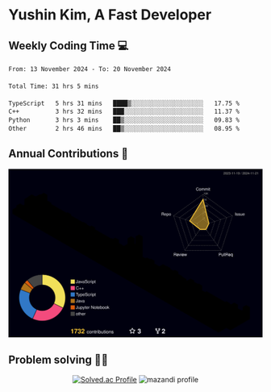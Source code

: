 # Yushin Kim, A Fast Developer

## Weekly Coding Time 💻

<!--START_SECTION:waka-->

```txt
From: 13 November 2024 - To: 20 November 2024

Total Time: 31 hrs 5 mins

TypeScript   5 hrs 31 mins   ████▒░░░░░░░░░░░░░░░░░░░░   17.75 %
C++          3 hrs 32 mins   ███░░░░░░░░░░░░░░░░░░░░░░   11.37 %
Python       3 hrs 3 mins    ██▒░░░░░░░░░░░░░░░░░░░░░░   09.83 %
Other        2 hrs 46 mins   ██▒░░░░░░░░░░░░░░░░░░░░░░   08.95 %
```

<!--END_SECTION:waka-->

## Annual Contributions 🏃

![](./profile-3d-contrib/profile-night-rainbow.svg)

## Problem solving 👨‍💻

<div align="center">

[![Solved.ac Profile](http://mazassumnida.wtf/api/v2/generate_badge?boj=kys010306)](https://solved.ac/kys010306)
![mazandi profile](http://mazandi.herokuapp.com/api?handle=kys010306&theme=dark)

</div>

